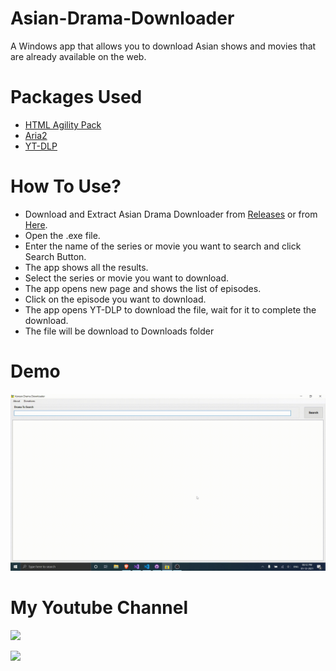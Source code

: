 # Asian-Drama-Downloader
 A Windows app that allows you to download Asian shows and movies that are already available on the web.
 
# Packages Used
 * [HTML Agility Pack](https://html-agility-pack.net/)
 * [Aria2](https://aria2.github.io/)
 * [YT-DLP](https://github.com/yt-dlp/yt-dlp)

# How To Use?
 * Download and Extract Asian Drama Downloader from [Releases](https://github.com/henry-richard7/Asian-Drama-Downloader/releases) or from [Here](https://github.com/henry-richard7/Asian-Drama-Downloader/releases/download/v1.0/Asian.Drama.Downloader.zip).
 * Open the .exe file.
 * Enter the name of the series or movie you want to search and click Search Button.
 * The app shows all the results.
 * Select the series or movie you want to download.
 * The app opens new page and shows the list of episodes.
 * Click on the episode you want to download.
 * The app opens YT-DLP to download the file, wait for it to complete the download.
 * The file will be download to Downloads folder

# Demo
![demo](https://github.com/henry-richard7/Asian-Drama-Downloader/raw/main/Demo.gif)

# My Youtube Channel
[![](https://img.shields.io/badge/Subscribe-red?style=for-the-badge&logo=YouTube)](https://www.youtube.com/channel/UCVGasc5jr45eZUpZNHvbtWQ)

[![](https://img.shields.io/youtube/channel/subscribers/UCVGasc5jr45eZUpZNHvbtWQ?style=social)](https://www.youtube.com/channel/UCVGasc5jr45eZUpZNHvbtWQ)
